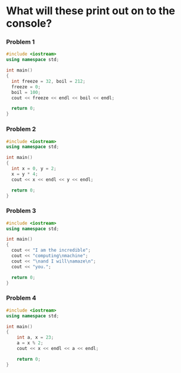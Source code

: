# What will these print out on to the console? 

### Problem 1

```c++
#include <iostream>
using namespace std;

int main()
{
  int freeze = 32, boil = 212;
  freeze = 0;
  boil = 100;
  cout << freeze << endl << boil << endl;

  return 0;
}
```

### Problem 2

```c++
#include <iostream>
using namespace std;

int main()
{
  int x = 0, y = 2;
  x = y * 4;
  cout << x << endl << y << endl;

  return 0;
}
```

### Problem 3

```c++
#include <iostream>
using namespace std;

int main()
{
  cout << "I am the incredible";
  cout << "computing\nmachine";
  cout << "\nand I will\namaze\n";
  cout << "you.";

  return 0;
}
```

### Problem 4

```c++
#include <iostream>
using namespace std;

int main()
{
    int a, x = 23;
    a = x % 2;
    cout << x << endl << a << endl;

    return 0;
}
```

